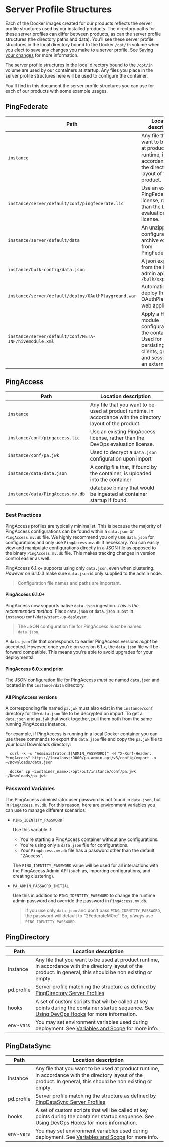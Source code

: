 # Server Profile Structures

Each of the Docker images created for our products reflects the server profile structures used by our installed products. The directory paths for these server profiles can differ between products, as can the server profile structures (the directory paths and data). You'll see these server profile structures in the local directory bound to the Docker `/opt/in` volume when you elect to save any changes you make to a server profile. See [Saving your changes](saveConfigs.md) for more information.

The server profile structures in the local directory bound to the `/opt/in` volume are used by our containers at startup. Any files you place in the server profile structures here will be used to configure the container.

You'll find in this document the server profile structures you can use for each of our products with some example usages.

## PingFederate

| Path                                                   | Location description                                                                                                           |
| ------------------------------------------------------ | ------------------------------------------------------------------------------------------------------------------------------ |
| `instance`                                             | Any file that you want to be used at product runtime, in accordance with the directory layout of the product.                  |
| `instance/server/default/conf/pingfederate.lic`        | Use an existing PingFederate license, rather than the DevOps evaluation license.                                               |
| `instance/server/default/data`                         | An unzipped configuration archive exported from PingFederate.                                                                  |
| `instance/bulk-config/data.json`                       | A json export from the PingFed admin api `/bulk/export`                                                                        |
| `instance/server/default/deploy/OAuthPlayground.war`   | Automatically deploy the OAuthPlayground web application.                                                                      |
| `instance/server/default/conf/META-INF/hivemodule.xml` | Apply a Hive module configuration to the container. Used for persisting OAuth clients, grants, and sessions to an external DB. |


## PingAccess

| Path                             | Location description                                                                                          |
| -------------------------------- | ------------------------------------------------------------------------------------------------------------- |
| `instance`                       | Any file that you want to be used at product runtime, in accordance with the directory layout of the product. |
| `instance/conf/pingaccess.lic`   | Use an existing PingAccess license, rather than the DevOps evaluation license.                                |
| `instance/conf/pa.jwk`           | Used to decrypt a `data.json` configuration upon import                                                       |
| `instance/data/data.json`        | A config file that, if found by the container, is uploaded into the container                                 |
| `instance/data/PingAccess.mv.db` | database binary that would be ingested at container startup if found.                                         |

### Best Practices

PingAccess profiles are typically minimalist. This is because the majority of PingAccess configurations can be found within a `data.json` or `PingAccess.mv.db` file. We highly recommend you only use `data.json` for configurations and only use `PingAccess.mv.db` if necessary. You can easily view and manipulate configurations directly in a JSON file as opposed to the binary `PingAccess.mv.db` file. This makes tracking changes in version control easier as well.

PingAccess 6.1.x+ supports using only `data.json`, even when clustering. _However_ on  6.1.0.3 make sure `data.json` is only supplied to the admin node.

<!-- When using a `data.json`, the container uses the PingAccess Admin API to import the data.json. This means:
1. The PingAccess server has to be running. So be careful when determining when the container is 'ready' to accept traffic. Check that the configuration has been imported, rather than just that the server is up. Refer to the `liveness.sh` within the image for an example.
2. Import only _needs_ to occur on the admin node. Typically engines can be  -->

> Configuration file names and paths are important.

#### PingAccess 6.1.0+

PingAccess now supports native `data.json` ingestion. *This is the recommended method*. Place `data.json` or `data.json.subst` in `instance/conf/data/start-up-deployer`.

> The JSON configuration file for PingAccess _must_ be named `data.json`.

A `data.json` file that corresponds to earlier PingAccess versions _might_ be accepted. However, once you're on version 6.1.x, the `data.json` file will be forward compatible. This means you're able to avoid upgrades for your deployments!

#### PingAccess 6.0.x and prior

The JSON configuration file for PingAccess _must_ be named `data.json` and located in the `instance/data` directory.

#### All PingAccess versions

A corresponding file named `pa.jwk` must also exist in the `instance/conf` directory for the `data.json` file to be decrypted on import. To get a `data.json` and `pa.jwk` that work together, pull them both from the same running PingAccess instance.

For example, if PingAccess is running in a local Docker container you can use these commands to export the `data.json` file and copy the `pa.jwk` file to your local Downloads directory:

```shell
  curl -k -u "Administrator:${ADMIN_PASSWORD}" -H "X-Xsrf-Header: PingAccess" https://localhost:9000/pa-admin-api/v3/config/export -o ~/Downloads/data.json

  docker cp <container_name>:/opt/out/instance/conf/pa.jwk ~/Downloads/pa.jwk
```

### Password Variables

The PingAccess administrator user password is not found in `data.json`, but in `PingAccess.mv.db`. For this reason, here are environment variables you can use to manage different scenarios:

* `PING_IDENTITY_PASSWORD`

    Use this variable if:

    * You're starting a PingAccess container without any configurations.
    * You're using only a `data.json` file for configurations.
    * Your `PingAccess.mv.db` file has a password other than the default "2Access".

    The `PING_IDENTITY_PASSWORD` value will be used for all interactions with the PingAccess Admin API (such as, importing configurations, and creating clustering).

* `PA_ADMIN_PASSWORD_INITIAL`

    Use this in addition to `PING_IDENTITY_PASSWORD` to change the runtime admin password and override the password in `PingAccess.mv.db`.

    > If you use only `data.json` and don't pass `PING_IDENTITY_PASSWORD`, the password will default to "2FederateM0re". So, *always* use `PING_IDENTITY_PASSWORD`.

## PingDirectory

| Path       | Location description                                                                                                                                                  |
| ---------- | --------------------------------------------------------------------------------------------------------------------------------------------------------------------- |
| instance   | Any file that you want to be used at product runtime, in accordance with the directory layout of the product. In general, this should be non existing or empty.       |
| pd.profile | Server profile matching the structure as defined by [PingDirectory Server Profiles](https://docs.pingidentity.com/bundle/pingdirectory-80/page/eae1564011467693.html) |
| hooks      | A set of custom scripts that will be called at key points during the container startup sequence. See [Using DevOps Hooks](hooks) for more information.                |
| env-vars   | You may set environment variables used during deployment.  See [Variables and Scope](variableScoping.md) for more info.                                               |

## PingDataSync

| Path       | Location description                                                                                                                                                   |
| ---------- | ---------------------------------------------------------------------------------------------------------------------------------------------------------------------- |
| instance   | Any file that you want to be used at product runtime, in accordance with the directory layout of the product. In general, this should be non existing or empty.        |
| pd.profile | Server profile matching the structure as defined by [PingDataSync Server Profiles](https://docs.pingidentity.com/bundle/pingdirectory-80/page/ovl1573503705143-1.html) |
| hooks      | A set of custom scripts that will be called at key points during the container startup sequence. See [Using DevOps Hooks](hooks) for more information.                 |
| env-vars   | You may set environment variables used during deployment.  See [Variables and Scope](variableScoping.md) for more info.                                                |
